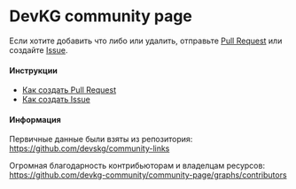# DevKG community page

Если хотите добавить что либо или удалить, отправьте [Pull Request](https://github.com/devkg-community/community-page/pulls) или создайте [Issue](https://github.com/devkg-community/community-page/issues).

#### Инструкции
* [Как создать Pull Request](https://git-scm.com/book/ru/v2/GitHub-%D0%92%D0%BD%D0%B5%D1%81%D0%B5%D0%BD%D0%B8%D0%B5-%D1%81%D0%BE%D0%B1%D1%81%D1%82%D0%B2%D0%B5%D0%BD%D0%BD%D0%BE%D0%B3%D0%BE-%D0%B2%D0%BA%D0%BB%D0%B0%D0%B4%D0%B0-%D0%B2-%D0%BF%D1%80%D0%BE%D0%B5%D0%BA%D1%82%D1%8B)
* [Как создать Issue](https://help.github.com/articles/creating-an-issue/)

#### Информация
Первичные данные были взяты из репозитория:
https://github.com/devskg/community-links

Огромная благодарность контрибьюторам и владелцам ресурсов:
https://github.com/devkg-community/community-page/graphs/contributors
